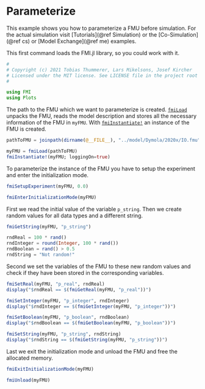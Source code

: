 # Parameterize

This example shows you how to parameterize a FMU before simulation. For the actual simulation visit [Tutorials](@ref Simulation) or the [Co-Simulation](@ref cs) or [Model Exchange](@ref me) examples.

This first command loads the FMI.jl library, so you could work with it.
```julia
#
# Copyright (c) 2021 Tobias Thummerer, Lars Mikelsons, Josef Kircher
# Licensed under the MIT license. See LICENSE file in the project root for details.
#

using FMI
using Plots
```
The path to the FMU which we want to parameterize is created. [`fmiLoad`](@ref) unpacks the FMU, reads the model description and stores all the necessary information of the FMU in ```myFMU```. With [`fmiInstantiate!`](@ref) an instance of the FMU is created.
```julia
pathToFMU = joinpath(dirname(@__FILE__), "../model/Dymola/2020x/IO.fmu")

myFMU = fmiLoad(pathToFMU)
fmiInstantiate!(myFMU; loggingOn=true)
```
To parameterize the instance of the FMU you have to setup the experiment and enter the initialization mode.
```julia
fmiSetupExperiment(myFMU, 0.0)

fmiEnterInitializationMode(myFMU)
```
First we read the initial value of the variable ```p_string```. Then we create random values for all data types and a different string.
```julia
fmiGetString(myFMU, "p_string")

rndReal = 100 * rand()
rndInteger = round(Integer, 100 * rand())
rndBoolean = rand() > 0.5
rndString = "Not random!"
```
Second we set the variables of the FMU to these new random values and check if they have been stored in the corresponding variables.
```julia
fmiSetReal(myFMU, "p_real", rndReal)
display("$rndReal == $(fmiGetReal(myFMU, "p_real"))")

fmiSetInteger(myFMU, "p_integer", rndInteger)
display("$rndInteger == $(fmiGetInteger(myFMU, "p_integer"))")

fmiSetBoolean(myFMU, "p_boolean", rndBoolean)
display("$rndBoolean == $(fmiGetBoolean(myFMU, "p_boolean"))")

fmiSetString(myFMU, "p_string", rndString)
display("$rndString == $(fmiGetString(myFMU, "p_string"))")
```
Last we exit the initialization mode and unload the FMU and free the allocated memory.
```julia
fmiExitInitializationMode(myFMU)

fmiUnload(myFMU)
```
